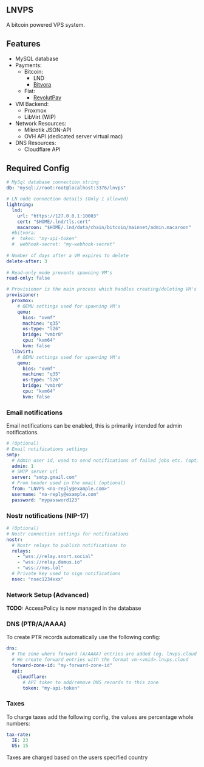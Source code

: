 ## LNVPS

A bitcoin powered VPS system.

## Features

- MySQL database
- Payments:
  - Bitcoin:
      - LND
      - [Bitvora](https://bitvora.com?r=lnvps)
  - Fiat:
    - [RevolutPay](https://www.revolut.com/business/revolut-pay/)
- VM Backend:
  - Proxmox
  - LibVirt (WIP)
- Network Resources:
  - Mikrotik JSON-API
  - OVH API (dedicated server virtual mac)
- DNS Resources:
  - Cloudflare API 

## Required Config

```yaml
# MySql database connection string
db: "mysql://root:root@localhost:3376/lnvps"

# LN node connection details (Only 1 allowed)
lightning:
  lnd:
    url: "https://127.0.0.1:10003"
    cert: "$HOME/.lnd/tls.cert"
    macaroon: "$HOME/.lnd/data/chain/bitcoin/mainnet/admin.macaroon"
  #bitvora:
  #  token: "my-api-token"
  #  webhook-secret: "my-webhook-secret"
    
# Number of days after a VM expires to delete
delete-after: 3
  
# Read-only mode prevents spawning VM's
read-only: false

# Provisioner is the main process which handles creating/deleting VM's
provisioner:
  proxmox:
    # QEMU settings used for spawning VM's
    qemu:
      bios: "ovmf"
      machine: "q35"
      os-type: "l26"
      bridge: "vmbr0"
      cpu: "kvm64"
      kvm: false
  libvirt:
    # QEMU settings used for spawning VM's
    qemu:
      bios: "ovmf"
      machine: "q35"
      os-type: "l26"
      bridge: "vmbr0"
      cpu: "kvm64"
      kvm: false
```

### Email notifications

Email notifications can be enabled, this is primarily intended for admin notifications.

```yaml
# (Optional) 
# Email notifications settings
smtp:
  # Admin user id, used to send notifications of failed jobs etc. (optional)
  admin: 1
  # SMTP server url
  server: "smtp.gmail.com"
  # From header used in the email (optional)
  from: "LNVPS <no-reply@example.com>"
  username: "no-reply@example.com"
  password: "mypassword123"
```

### Nostr notifications (NIP-17)

```yaml
# (Optional) 
# Nostr connection settings for notifications
nostr:
  # Nostr relays to publish notifications to
  relays:
    - "wss://relay.snort.social"
    - "wss://relay.damus.io"
    - "wss://nos.lol"
  # Private key used to sign notifications
  nsec: "nsec1234xxx"
```

### Network Setup (Advanced)

**TODO:** AccessPolicy is now managed in the database

### DNS (PTR/A/AAAA)

To create PTR records automatically use the following config:
```yaml
dns:
  # The zone where forward (A/AAAA) entries are added (eg. lnvps.cloud zone)
  # We create forward entries with the format vm-<vmid>.lnvps.cloud
  forward-zone-id: "my-forward-zone-id"
  api:
    cloudflare:
      # API token to add/remove DNS records to this zone
      token: "my-api-token"
```

### Taxes
To charge taxes add the following config, the values are percentage whole numbers:
```yaml
tax-rate:
  IE: 23
  US: 15
```

Taxes are charged based on the users specified country